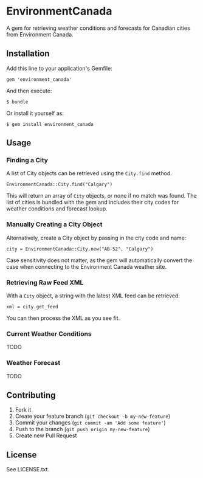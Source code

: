 # EnvironmentCanada

A gem for retrieving weather conditions and forecasts for Canadian cities from Environment Canada.

## Installation

Add this line to your application's Gemfile:

    gem 'environment_canada'

And then execute:

    $ bundle

Or install it yourself as:

    $ gem install environment_canada

## Usage

### Finding a City

A list of City objects can be retrieved using the `City.find` method.

	EnvironmentCanada::City.find("Calgary")

This will return an array of `City` objects, or none if no match was found. The list of cities is bundled with the gem and includes their city codes for weather conditions and forecast lookup.

### Manually Creating a City Object

Alternatively, create a City object by passing in the city code and name:

	city = EnvironmentCanada::City.new("AB-52", "Calgary")

Case sensitivity does not matter, as the gem will automatically convert the case when connecting to the Environment Canada weather site.

### Retrieving Raw Feed XML

With a `City` object, a string with the latest XML feed can be retrieved:

	xml = city.get_feed

You can then process the XML as you see fit.

### Current Weather Conditions

TODO

### Weather Forecast

TODO

## Contributing

1. Fork it
2. Create your feature branch (`git checkout -b my-new-feature`)
3. Commit your changes (`git commit -am 'Add some feature'`)
4. Push to the branch (`git push origin my-new-feature`)
5. Create new Pull Request

## License

See LICENSE.txt.
